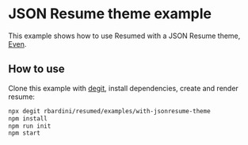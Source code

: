 # JSON Resume theme example

This example shows how to use Resumed with a JSON Resume theme, [Even](https://github.com/rbardini/jsonresume-theme-even).

## How to use

Clone this example with [degit](https://github.com/Rich-Harris/degit), install dependencies, create and render resume:

```sh
npx degit rbardini/resumed/examples/with-jsonresume-theme
npm install
npm run init
npm start
```
